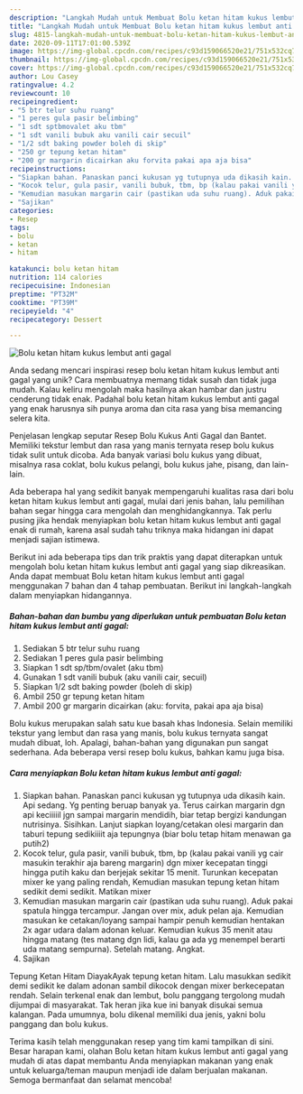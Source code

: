 ```yaml
---
description: "Langkah Mudah untuk Membuat Bolu ketan hitam kukus lembut anti gagal, Lezat Sekali"
title: "Langkah Mudah untuk Membuat Bolu ketan hitam kukus lembut anti gagal, Lezat Sekali"
slug: 4815-langkah-mudah-untuk-membuat-bolu-ketan-hitam-kukus-lembut-anti-gagal-lezat-sekali
date: 2020-09-11T17:01:00.539Z
image: https://img-global.cpcdn.com/recipes/c93d159066520e21/751x532cq70/bolu-ketan-hitam-kukus-lembut-anti-gagal-foto-resep-utama.jpg
thumbnail: https://img-global.cpcdn.com/recipes/c93d159066520e21/751x532cq70/bolu-ketan-hitam-kukus-lembut-anti-gagal-foto-resep-utama.jpg
cover: https://img-global.cpcdn.com/recipes/c93d159066520e21/751x532cq70/bolu-ketan-hitam-kukus-lembut-anti-gagal-foto-resep-utama.jpg
author: Lou Casey
ratingvalue: 4.2
reviewcount: 10
recipeingredient:
- "5 btr telur suhu ruang"
- "1 peres gula pasir belimbing"
- "1 sdt sptbmovalet aku tbm"
- "1 sdt vanili bubuk aku vanili cair secuil"
- "1/2 sdt baking powder boleh di skip"
- "250 gr tepung ketan hitam"
- "200 gr margarin dicairkan aku forvita pakai apa aja bisa"
recipeinstructions:
- "Siapkan bahan. Panaskan panci kukusan yg tutupnya uda dikasih kain. Api sedang. Yg penting beruap banyak ya. Terus cairkan margarin dgn api keciiiiil jgn sampai margarin mendidih, biar tetap bergizi kandungan nutrisinya. Sisihkan. Lanjut siapkan loyang/cetakan olesi margarin dan taburi tepung sedikiiiit aja tepungnya (biar bolu tetap hitam menawan ga putih2)"
- "Kocok telur, gula pasir, vanili bubuk, tbm, bp (kalau pakai vanili yg cair masukin terakhir aja bareng margarin) dgn mixer kecepatan tinggi hingga putih kaku dan berjejak sekitar 15 menit. Turunkan kecepatan mixer ke yang paling rendah, Kemudian masukan tepung ketan hitam sedikit demi sedikit. Matikan mixer"
- "Kemudian masukan margarin cair (pastikan uda suhu ruang). Aduk pakai spatula hingga tercampur. Jangan over mix, aduk pelan aja. Kemudian masukan ke cetakan/loyang sampai hampir penuh kemudian hentakan 2x agar udara dalam adonan keluar. Kemudian kukus 35 menit atau hingga matang (tes matang dgn lidi, kalau ga ada yg menempel berarti uda matang sempurna). Setelah matang. Angkat."
- "Sajikan"
categories:
- Resep
tags:
- bolu
- ketan
- hitam

katakunci: bolu ketan hitam 
nutrition: 114 calories
recipecuisine: Indonesian
preptime: "PT32M"
cooktime: "PT39M"
recipeyield: "4"
recipecategory: Dessert

---
```



![Bolu ketan hitam kukus lembut anti gagal](https://img-global.cpcdn.com/recipes/c93d159066520e21/751x532cq70/bolu-ketan-hitam-kukus-lembut-anti-gagal-foto-resep-utama.jpg)

Anda sedang mencari inspirasi resep bolu ketan hitam kukus lembut anti gagal yang unik? Cara membuatnya memang tidak susah dan tidak juga mudah. Kalau keliru mengolah maka hasilnya akan hambar dan justru cenderung tidak enak. Padahal bolu ketan hitam kukus lembut anti gagal yang enak harusnya sih punya aroma dan cita rasa yang bisa memancing selera kita.

Penjelasan lengkap seputar Resep Bolu Kukus Anti Gagal dan Bantet. Memiliki tekstur lembut dan rasa yang manis ternyata resep bolu kukus tidak sulit untuk dicoba. Ada banyak variasi bolu kukus yang dibuat, misalnya rasa coklat, bolu kukus pelangi, bolu kukus jahe, pisang, dan lain-lain.

Ada beberapa hal yang sedikit banyak mempengaruhi kualitas rasa dari bolu ketan hitam kukus lembut anti gagal, mulai dari jenis bahan, lalu pemilihan bahan segar hingga cara mengolah dan menghidangkannya. Tak perlu pusing jika hendak menyiapkan bolu ketan hitam kukus lembut anti gagal enak di rumah, karena asal sudah tahu triknya maka hidangan ini dapat menjadi sajian istimewa.


Berikut ini ada beberapa tips dan trik praktis yang dapat diterapkan untuk mengolah bolu ketan hitam kukus lembut anti gagal yang siap dikreasikan. Anda dapat membuat Bolu ketan hitam kukus lembut anti gagal menggunakan 7 bahan dan 4 tahap pembuatan. Berikut ini langkah-langkah dalam menyiapkan hidangannya.

<!--inarticleads1-->

##### Bahan-bahan dan bumbu yang diperlukan untuk pembuatan Bolu ketan hitam kukus lembut anti gagal:

1. Sediakan 5 btr telur suhu ruang
1. Sediakan 1 peres gula pasir belimbing
1. Siapkan 1 sdt sp/tbm/ovalet (aku tbm)
1. Gunakan 1 sdt vanili bubuk (aku vanili cair, secuil)
1. Siapkan 1/2 sdt baking powder (boleh di skip)
1. Ambil 250 gr tepung ketan hitam
1. Ambil 200 gr margarin dicairkan (aku: forvita, pakai apa aja bisa)


Bolu kukus merupakan salah satu kue basah khas Indonesia. Selain memiliki tekstur yang lembut dan rasa yang manis, bolu kukus ternyata sangat mudah dibuat, loh. Apalagi, bahan-bahan yang digunakan pun sangat sederhana. Ada beberapa versi resep bolu kukus, bahkan kamu juga bisa. 

<!--inarticleads2-->

##### Cara menyiapkan Bolu ketan hitam kukus lembut anti gagal:

1. Siapkan bahan. Panaskan panci kukusan yg tutupnya uda dikasih kain. Api sedang. Yg penting beruap banyak ya. Terus cairkan margarin dgn api keciiiiil jgn sampai margarin mendidih, biar tetap bergizi kandungan nutrisinya. Sisihkan. Lanjut siapkan loyang/cetakan olesi margarin dan taburi tepung sedikiiiit aja tepungnya (biar bolu tetap hitam menawan ga putih2)
1. Kocok telur, gula pasir, vanili bubuk, tbm, bp (kalau pakai vanili yg cair masukin terakhir aja bareng margarin) dgn mixer kecepatan tinggi hingga putih kaku dan berjejak sekitar 15 menit. Turunkan kecepatan mixer ke yang paling rendah, Kemudian masukan tepung ketan hitam sedikit demi sedikit. Matikan mixer
1. Kemudian masukan margarin cair (pastikan uda suhu ruang). Aduk pakai spatula hingga tercampur. Jangan over mix, aduk pelan aja. Kemudian masukan ke cetakan/loyang sampai hampir penuh kemudian hentakan 2x agar udara dalam adonan keluar. Kemudian kukus 35 menit atau hingga matang (tes matang dgn lidi, kalau ga ada yg menempel berarti uda matang sempurna). Setelah matang. Angkat.
1. Sajikan


Tepung Ketan Hitam DiayakAyak tepung ketan hitam. Lalu masukkan sedikit demi sedikit ke dalam adonan sambil dikocok dengan mixer berkecepatan rendah. Selain terkenal enak dan lembut, bolu panggang tergolong mudah dijumpai di masyarakat. Tak heran jika kue ini banyak disukai semua kalangan. Pada umumnya, bolu dikenal memiliki dua jenis, yakni bolu panggang dan bolu kukus. 

Terima kasih telah menggunakan resep yang tim kami tampilkan di sini. Besar harapan kami, olahan Bolu ketan hitam kukus lembut anti gagal yang mudah di atas dapat membantu Anda menyiapkan makanan yang enak untuk keluarga/teman maupun menjadi ide dalam berjualan makanan. Semoga bermanfaat dan selamat mencoba!
